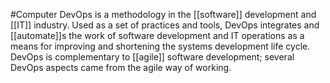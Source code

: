 #Computer 
DevOps is a methodology in the [[software]] development and [[IT]] industry. Used as a set of practices and tools, DevOps integrates and [[automate]]s the work of software development and IT operations as a means for improving and shortening the systems development life cycle. DevOps is complementary to [[agile]] software development; several DevOps aspects came from the agile way of working. 